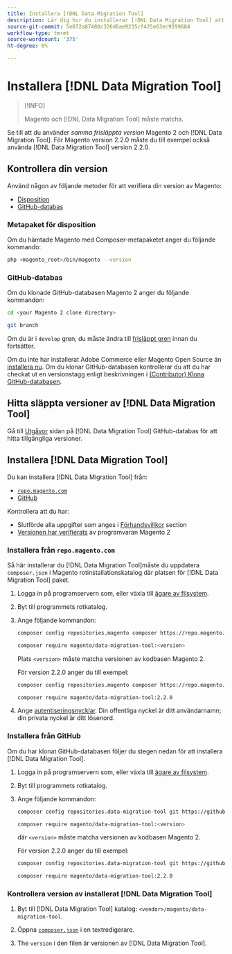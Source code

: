 ```yaml
---
title: Installera [!DNL Data Migration Tool]
description: Lär dig hur du installerar [!DNL Data Migration Tool] att överföra data mellan Magento 1 och Magento 2.
source-git-commit: 5e072a87480c326d6ae9235cf425e63ec9199684
workflow-type: tm+mt
source-wordcount: '375'
ht-degree: 0%

---
```



# Installera [!DNL Data Migration Tool]

>[!INFO]
>
>Magento och [!DNL Data Migration Tool] måste matcha.


Se till att du använder *samma frisläppta version* Magento 2 och [!DNL Data Migration Tool]. För Magento version 2.2.0 måste du till exempel också använda [!DNL Data Migration Tool] version 2.2.0.

## Kontrollera din version

Använd någon av följande metoder för att verifiera din version av Magento:

- [Disposition](#composer-metapackage)
- [GitHub-databas](#github-repository)

### Metapaket för disposition

Om du hämtade Magento med Composer-metapaketet anger du följande kommando:

```bash
php <magento_root>/bin/magento --version
```

### GitHub-databas

Om du klonade GitHub-databasen Magento 2 anger du följande kommandon:

```bash
cd <your Magento 2 clone directory>
```

```bash
git branch
```

Om du är i `develop` gren, du måste ändra till [frisläppt gren](https://developer.adobe.com/commerce/contributor/guides/install/change-version/) innan du fortsätter.

Om du inte har installerat Adobe Commerce eller Magento Open Source än [installera nu](../../installation/prerequisites/commerce.md).
Om du klonar GitHub-databasen kontrollerar du att du har checkat ut en versionstagg enligt beskrivningen i [(Contributor) Klona GitHub-databasen](https://developer.adobe.com/commerce/contributor/guides/install/clone-repository/).

## Hitta släppta versioner av [!DNL Data Migration Tool]

Gå till [Utgåvor](https://github.com/magento/data-migration-tool/releases) sidan på [!DNL Data Migration Tool] GitHub-databas för att hitta tillgängliga versioner.

## Installera [!DNL Data Migration Tool]

Du kan installera [!DNL Data Migration Tool] från:

- [`repo.magento.com`](#install-from-repomagentocom)
- [GitHub](#install-from-github)

Kontrollera att du har:

- Slutförde alla uppgifter som anges i [Förhandsvillkor](prerequisites.md) section
- [Versionen har verifierats](install.md#check-your-version) av programvaran Magento 2

### Installera från `repo.magento.com`

Så här installerar du [!DNL Data Migration Tool]måste du uppdatera `composer.json` i Magento rotinstallationskatalog där platsen för [!DNL Data Migration Tool] paket.

1. Logga in på programservern som, eller växla till [ägare av filsystem](../../installation/prerequisites/file-system/overview.md).
1. Byt till programmets rotkatalog.
1. Ange följande kommandon:

   ```bash
   composer config repositories.magento composer https://repo.magento.com
   ```

   ```bash
   composer require magento/data-migration-tool:<version>
   ```

   Plats `<version>` måste matcha versionen av kodbasen Magento 2.

   För version 2.2.0 anger du till exempel:

   ```bash
   composer config repositories.magento composer https://repo.magento.com
   ```

   ```bash
   composer require magento/data-migration-tool:2.2.0
   ```

1. Ange [autentiseringsnycklar](../../installation/prerequisites/authentication-keys.md). Din offentliga nyckel är ditt användarnamn; din privata nyckel är ditt lösenord.

### Installera från GitHub

Om du har klonat GitHub-databasen följer du stegen nedan för att installera [!DNL Data Migration Tool].

1. Logga in på programservern som, eller växla till [ägare av filsystem](../../installation/prerequisites/file-system/overview.md).
1. Byt till programmets rotkatalog.
1. Ange följande kommandon:

   ```bash
   composer config repositories.data-migration-tool git https://github.com/magento/data-migration-tool
   ```

   ```bash
   composer require magento/data-migration-tool:<version>
   ```

   där `<version>` måste matcha versionen av kodbasen Magento 2.

   För version 2.2.0 anger du till exempel:

   ```bash
   composer config repositories.data-migration-tool git https://github.com/magento/data-migration-tool
   ```

   ```bash
   composer require magento/data-migration-tool:2.2.0
   ```

### Kontrollera version av installerat [!DNL Data Migration Tool]

1. Byt till [!DNL Data Migration Tool] katalog: `<vendor>/magento/data-migration-tool`.

1. Öppna [`composer.json`](https://github.com/magento/data-migration-tool/blob/2.4/composer.json) i en textredigerare.

1. The `version` i den filen är versionen av [!DNL Data Migration Tool].
